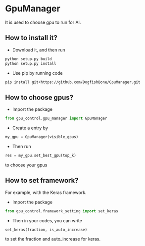 # GpuManager
It is used to choose gpu to run for AI.

## How to install it?
 - Download it, and then run
 ```python
python setup.py build
python setup.py install
```
 - Use pip by running code
```bash
pip install git+https://github.com/DogfishBone/GpuManager.git
```

## How to choose gpus?
 - Import the package
 ```python
from gpu_control.gpu_manager import GpuManager
```
 - Create a entry by
 ```python
my_gpu = GpuManager(visible_gpus)
```
 - Then run
 ```python
res = my_gpu.set_best_gpu(top_k)
```
to choose your gpus

## How to set framework?
For example, with the Keras framework.
 - Import the package
 ```python
from gpu_control.framework_setting import set_keras
```
 - Then in your codes, you can write
 ```python
set_keras(fraction, is_auto_increase)
```
to set the fraction and auto_increase for keras.